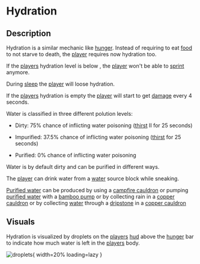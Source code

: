 # Hydration

## Description
Hydration is a similar mechanic like [hunger](https://minecraft.wiki/w/Hunger). Instead of requiring to eat [food](https://minecraft.wiki/w/Food) to not starve to death, the [player](https://minecraft.wiki/w/Player) requires now hydration too.

If the [players](https://minecraft.wiki/w/Player)  hydration level is below <span class="icon-element" icon-count="6" icon-id="thirst"></span>, the [player](https://minecraft.wiki/w/Player) won't be able to [sprint](https://minecraft.wiki/w/Sprinting) anymore.

During [sleep](https://minecraft.wiki/w/Bed#Sleeping) the [player](https://minecraft.wiki/w/Player) will loose <span class="icon-element" icon-count="4" icon-id="thirst"></span> hydration.

If the [players](https://minecraft.wiki/w/Player) hydration is empty the [player](https://minecraft.wiki/w/Player) will start to get [damage](https://minecraft.wiki/w/Damage) every 4 seconds.

Water is classified in three different polution levels:

- Dirty: 75% chance of inflicting water poisoning ([thirst](/wiki/mods/Dehydration/Effects/Thirst) II for 25 seconds)
  
- Impurified: 37.5% chance of inflicting water poisoning ([thirst](/wiki/mods/Dehydration/Effects/Thirst) for 25 seconds)
  
- Purified: 0% chance of inflicting water poisoning
  
Water is by default dirty and can be purified in different ways.

The [player](https://minecraft.wiki/w/Player) can drink water from a [water](https://minecraft.wiki/w/Water) source block while sneaking.

[Purified water](/wiki/mods/Dehydration/Blocks/Purified_Water) can be produced by using a [campfire cauldron](/wiki/mods/Dehydration/Blocks/Campfire_Cauldron) or pumping [purified water](/wiki/mods/Dehydration/Blocks/Purified_Water) with a [bamboo pump](/wiki/mods/Dehydration/Blocks/Bamboo_Pump) or by collecting rain in a [copper cauldron](/wiki/mods/Dehydration/Blocks/Copper_Cauldron) or by collecting [water](https://minecraft.wiki/w/Water) through a [dripstone](https://minecraft.wiki/w/Pointed_Dripstone) in a [copper cauldron](/wiki/mods/Dehydration/Blocks/Copper_Cauldron)


## Visuals
Hydration is visualized by droplets on the [players](https://minecraft.wiki/w/Player) [hud](https://minecraft.wiki/w/Heads-up_display) above the [hunger](https://minecraft.wiki/w/Hunger) bar to indicate how much water is left in the [players](https://minecraft.wiki/w/Player) body. 

![droplets](/wiki/assets/dehydration/mechanic/droplets.png){ width=20% loading=lazy }
